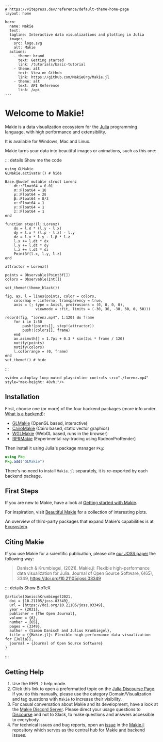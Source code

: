 ````@raw html
---
# https://vitepress.dev/reference/default-theme-home-page
layout: home

hero:
  name: Makie
  text: 
  tagline: Interactive data visualizations and plotting in Julia 
  image:
    src: logo.svg
    alt: Makie
  actions:
    - theme: brand
      text: Getting started
      link: /tutorials/basic-tutorial
    - theme: alt
      text: View on Github
      link: https://github.com/MakieOrg/Makie.jl
    - theme: alt
      text: API Reference
      link: /api
---
````

# Welcome to Makie!

Makie is a data visualization ecosystem for the [Julia](https://julialang.org/) programming language, with high performance and extensibility.

It is available for Windows, Mac and Linux.

Makie turns your data into beautiful images or animations, such as this one:

::: details Show me the code

```@example
using GLMakie
GLMakie.activate!() # hide

Base.@kwdef mutable struct Lorenz
    dt::Float64 = 0.01
    σ::Float64 = 10
    ρ::Float64 = 28
    β::Float64 = 8/3
    x::Float64 = 1
    y::Float64 = 1
    z::Float64 = 1
end

function step!(l::Lorenz)
    dx = l.σ * (l.y - l.x)
    dy = l.x * (l.ρ - l.z) - l.y
    dz = l.x * l.y - l.β * l.z
    l.x += l.dt * dx
    l.y += l.dt * dy
    l.z += l.dt * dz
    Point3f(l.x, l.y, l.z)
end

attractor = Lorenz()

points = Observable(Point3f[])
colors = Observable(Int[])

set_theme!(theme_black())

fig, ax, l = lines(points, color = colors,
    colormap = :inferno, transparency = true, 
    axis = (; type = Axis3, protrusions = (0, 0, 0, 0), 
              viewmode = :fit, limits = (-30, 30, -30, 30, 0, 50)))

record(fig, "lorenz.mp4", 1:120) do frame
    for i in 1:50
        push!(points[], step!(attractor))
        push!(colors[], frame)
    end
    ax.azimuth[] = 1.7pi + 0.3 * sin(2pi * frame / 120)
    notify(points)
    notify(colors)
    l.colorrange = (0, frame)
end
set_theme!() # hide
```
:::

```@raw html
<video autoplay loop muted playsinline controls src="./lorenz.mp4" style="max-height: 40vh;"/>
```

## Installation

First, choose one (or more) of the four backend packages (more info under [What is a backend](@ref)):

- [GLMakie](@ref) (OpenGL based, interactive)
- [CairoMakie](@ref) (Cairo based, static vector graphics)
- [WGLMakie](@ref) (WebGL based, runs in the browser)
- [RPRMakie](@ref) (Experimental ray-tracing using RadeonProRender)

Then install it using Julia's package manager `Pkg`:

```julia
using Pkg
Pkg.add("GLMakie")
```

There's no need to install `Makie.jl` separately, it is re-exported by each backend package.

## First Steps

If you are new to Makie, have a look at [Getting started with Makie](@ref).

For inspiration, visit [Beautiful Makie](https://beautiful.makie.org/) for a collection of interesting plots.

An overview of third-party packages that expand Makie's capabilities is at [Ecosystem](@ref).

## Citing Makie

If you use Makie for a scientific publication, please cite [our JOSS paper](https://joss.theoj.org/papers/10.21105/joss.03349) the following way:

> Danisch & Krumbiegel, (2021). Makie.jl: Flexible high-performance data visualization for Julia. Journal of Open Source Software, 6(65), 3349, https://doi.org/10.21105/joss.03349

::: details Show BibTeX

```
@article{DanischKrumbiegel2021,
  doi = {10.21105/joss.03349},
  url = {https://doi.org/10.21105/joss.03349},
  year = {2021},
  publisher = {The Open Journal},
  volume = {6},
  number = {65},
  pages = {3349},
  author = {Simon Danisch and Julius Krumbiegel},
  title = {{Makie.jl}: Flexible high-performance data visualization for {Julia}},
  journal = {Journal of Open Source Software}
}
```

:::

## Getting Help

1. Use the REPL `?` help mode.
1. Click this link to open a preformatted topic on the [Julia Discourse Page](https://discourse.julialang.org/new-topic?title=Makie%20-%20Your%20question%20here&category=domain/viz&tags=Makie&body=You%20can%20write%20your%20question%20in%20this%20space.%0A%0ABefore%20asking%2C%20please%20take%20a%20minute%20to%20make%20sure%20that%20you%20have%20installed%20the%20latest%20available%20versions%20and%20have%20looked%20at%20%5Bthe%20most%20recent%20documentation%5D(http%3A%2Fmakie.juliaplots.org%2Fstable%2F)%20%3Ainnocent%3A). If you do this manually, please use the category Domain/Visualization and tag questions with `Makie` to increase their visibility.
1. For casual conversation about Makie and its development, have a look at the  [Makie Discord Server](https://discord.gg/6mpFXPCvks). Please direct your usage questions to [Discourse](https://discourse.julialang.org/new-topic?title=Makie%20-%20Your%20question%20here&category=domain/viz&tags=Makie&body=You%20can%20write%20your%20question%20in%20this%20space.%0A%0ABefore%20asking%2C%20please%20take%20a%20minute%20to%20make%20sure%20that%20you%20have%20installed%20the%20latest%20available%20versions%20and%20have%20looked%20at%20%5Bthe%20most%20recent%20documentation%5D(http%3A%2Fmakie.juliaplots.org%2Fstable%2F)%20%3Ainnocent%3A) and not to Slack, to make questions and answers accessible to everybody.
1. For technical issues and bug reports, open an [issue](https://github.com/MakieOrg/Makie.jl/issues/new) in the [Makie.jl](https://github.com/MakieOrg/Makie.jl) repository which serves as the central hub for Makie and backend issues.

